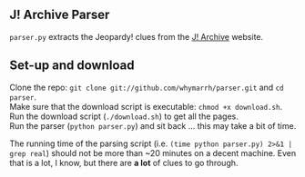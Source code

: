 ## J! Archive Parser

`parser.py` extracts the Jeopardy! clues from the [J! Archive][1] website.

## Set-up and download

Clone the repo: `git clone git://github.com/whymarrh/parser.git` and `cd parser`.  
Make sure that the download script is executable: `chmod +x download.sh`.  
Run the download script (`./download.sh`) to get all the pages.  
Run the parser (`python parser.py`) and sit back ... this may take a bit of time.  

The running time of the parsing script (i.e. `(time python parser.py) 2>&1 | grep real`) should not be more than ~20 minutes on a decent machine. Even that is a lot, I know, but there are **a lot** of clues to go through.

  [1]: http://j-archive.com/